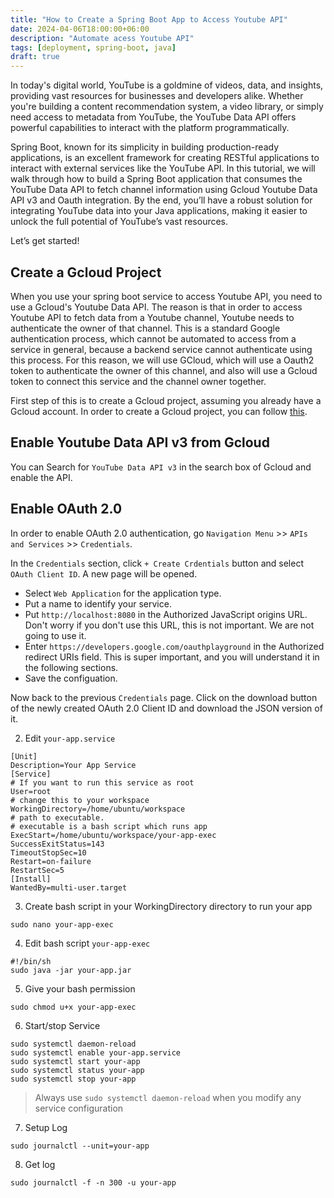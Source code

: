 ```yaml
---
title: "How to Create a Spring Boot App to Access Youtube API"
date: 2024-04-06T18:00:00+06:00
description: "Automate acess Youtube API"
tags: [deployment, spring-boot, java]
draft: true
---
```

In today's digital world, YouTube is a goldmine of videos, data, and insights, providing vast resources for businesses and developers alike. Whether you're building a content recommendation system, a video library, or simply need access to metadata from YouTube, the YouTube Data API offers powerful capabilities to interact with the platform programmatically.

Spring Boot, known for its simplicity in building production-ready applications, is an excellent framework for creating RESTful applications to interact with external services like the YouTube API. In this tutorial, we will walk through how to build a Spring Boot application that consumes the YouTube Data API to fetch channel information using Gcloud Youtube Data API v3 and Oauth integration. By the end, you’ll have a robust solution for integrating YouTube data into your Java applications, making it easier to unlock the full potential of YouTube’s vast resources.

Let’s get started!

## Create a Gcloud Project

When you use your spring boot service to access Youtube API, you need to use a Gcloud's Youtube Data API. The reason is that in order to access Youtube API to fetch data from a Youtube channel, Youtube needs to authenticate the owner of that channel. This is a standard Google authentication process, which cannot be automated to access from a service in general, because a backend service cannot authenticate using this process. For this reason, we will use GCloud, which will use a Oauth2 token to authenticate the owner of this channel, and also will use a Gcloud token to connect this service and the channel owner together.

First step of this is to create a Gcloud project, assuming you already have a Gcloud account. In order to create a Gcloud project, you can follow [this](https://cloud.google.com/resource-manager/docs/creating-managing-projects#creating_a_project).

## Enable Youtube Data API v3 from Gcloud

You can Search for `YouTube Data API v3` in the search box of Gcloud and enable the API.

## Enable OAuth 2.0

In order to enable OAuth 2.0 authentication, go `Navigation Menu` >> `APIs and Services` >> `Credentials`.

In the `Credentials` section, click `+ Create Crdentials` button and select `OAuth Client ID`. A new page will be opened.

* Select `Web Application` for the application type. 
* Put a name to identify your service. 
* Put `http://localhost:8080` in the Authorized JavaScript origins URL. Don't worry if you don't use this URL, this is not important. We are not going to use it.
* Enter `https://developers.google.com/oauthplayground` in the Authorized redirect URIs field. This is super important, and you will understand it in the following sections. 
* Save the configuation.

Now back to the previous `Credentials` page. Click on the download button of the newly created OAuth 2.0 Client ID and download the JSON version of it. 



2. Edit `your-app.service`
```
[Unit]
Description=Your App Service
[Service]
# If you want to run this service as root
User=root
# change this to your workspace
WorkingDirectory=/home/ubuntu/workspace
# path to executable. 
# executable is a bash script which runs app 
ExecStart=/home/ubuntu/workspace/your-app-exec
SuccessExitStatus=143
TimeoutStopSec=10
Restart=on-failure
RestartSec=5
[Install]
WantedBy=multi-user.target
```

3. Create bash script in your WorkingDirectory directory to run your app
```
sudo nano your-app-exec
```

4. Edit bash script `your-app-exec`
```
#!/bin/sh
sudo java -jar your-app.jar
```

5. Give your bash permission
```
sudo chmod u+x your-app-exec
```

6. Start/stop Service
```
sudo systemctl daemon-reload
sudo systemctl enable your-app.service
sudo systemctl start your-app
sudo systemctl status your-app
sudo systemctl stop your-app
```

> Always use `sudo systemctl daemon-reload` when you modify any service configuration

7. Setup Log
```
sudo journalctl --unit=your-app
```

8. Get log
```
sudo journalctl -f -n 300 -u your-app
```
